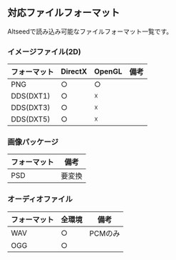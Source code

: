 ﻿## 対応ファイルフォーマット

Altseedで読み込み可能なファイルフォーマット一覧です。

### イメージファイル(2D)

| フォーマット | DirectX | OpenGL | 備考 |
|---|---|---|---|
|PNG|○|○||
|DDS(DXT1)|○|☓||
|DDS(DXT3)|○|☓||
|DDS(DXT5)|○|☓||

### 画像パッケージ

| フォーマット | 備考 |
|---|---|
|PSD|要変換|

### オーディオファイル

| フォーマット | 全環境 | 備考 |
|---|---|---|
|WAV|○|PCMのみ|
|OGG|○||

